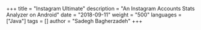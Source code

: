 +++
title = "Instagram Ultimate"
description = "An Instagram Accounts Stats Analyzer on Android"
date = "2018-09-11"
weight = "500"
languages = ["Java"]
tags = []
author = "Sadegh Bagherzadeh"
+++

